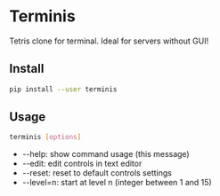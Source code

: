 # Terminis
Tetris clone for terminal. Ideal for servers without GUI!

## Install

```bash
pip install --user terminis
```

## Usage

```bash
terminis [options]
```
* --help: show command usage (this message)
* --edit: edit controls in text editor
* --reset: reset to default controls settings
* --level=n: start at level n (integer between 1 and 15)
